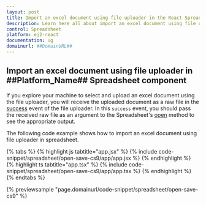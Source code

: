 ```yaml
---
layout: post
title: Import an excel document using file uploader in the React Spreadsheet component | Syncfusion
description: Learn here all about import an excel document using file uploader in Syncfusion React Spreadsheet component of Syncfusion Essential JS 2 and more.
control: Spreadsheet 
platform: ej2-react
documentation: ug
domainurl: ##DomainURL##
---
```


## Import an excel document using file uploader in ##Platform_Name## Spreadsheet component

If you explore your machine to select and upload an excel document using the file uploader, you will receive the uploaded document as a raw file in the [success](https://ej2.syncfusion.com/react/documentation/api/uploader/#success) event of the file uploader. In this `success` event, you should pass the received raw file as an argument to the Spreadsheet's [open](https://ej2.syncfusion.com/react/documentation//api/spreadsheet/#open) method to see the appropriate output.

The following code example shows how to import an excel document using file uploader in spreadsheet.

{% tabs %}
{% highlight js tabtitle="app.jsx" %}
{% include code-snippet/spreadsheet/open-save-cs9/app/app.jsx %}
{% endhighlight %}
{% highlight ts tabtitle="app.tsx" %}
{% include code-snippet/spreadsheet/open-save-cs9/app/app.tsx %}
{% endhighlight %}
{% endtabs %}

 {% previewsample "page.domainurl/code-snippet/spreadsheet/open-save-cs9" %}